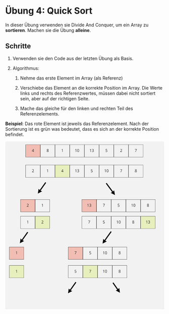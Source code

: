 # Übung 4: Quick Sort

In dieser Übung verwenden sie Divide And Conquer, um ein Array zu **sortieren**. Machen sie die Übung **alleine**.

## Schritte

1. Verwenden sie den Code aus der letzten Übung als Basis.

2. Algorithmus:
   1. Nehme das erste Element im Array (als Referenz)

   2. Verschiebe das Element an die korrekte Position im Array. Die Werte links und rechts des Referenzwertes, müssen dabei nicht sortiert sein, aber auf der richtigen Seite.
   3. Mache das gleiche für den linken und rechten Teil des Referenzelements.




**Beispiel**: Das rote Element ist jeweils das Referenzelement. Nach der Sortierung ist es grün was bedeutet, dass es sich an der korrekte Position befindet.



![QuickSort](QuickSort.png)
